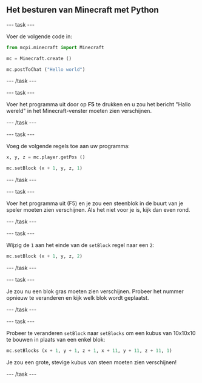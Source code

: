 ## Het besturen van Minecraft met Python

--- task ---

Voer de volgende code in:

```python
from mcpi.minecraft import Minecraft 

mc = Minecraft.create () 

mc.postToChat ("Hello world")
```

--- /task ---

--- task ---

Voer het programma uit door op **F5** te drukken en u zou het bericht "Hallo wereld" in het Minecraft-venster moeten zien verschijnen.

--- /task ---

--- task ---

Voeg de volgende regels toe aan uw programma:

```python
x, y, z = mc.player.getPos () 

mc.setBlock (x + 1, y, z, 1)
```

--- /task ---

--- task ---

Voer het programma uit (F5) en je zou een steenblok in de buurt van je speler moeten zien verschijnen. Als het niet voor je is, kijk dan even rond.

--- /task ---

--- task ---

Wijzig de `1` aan het einde van de `setBlock` regel naar een `2`:

```python
mc.setBlock (x + 1, y, z, 2)
```

--- /task ---

--- task ---

Je zou nu een blok gras moeten zien verschijnen. Probeer het nummer opnieuw te veranderen en kijk welk blok wordt geplaatst.

--- /task ---

--- task ---

Probeer te veranderen `setBlock` naar `setBlocks` om een ​​kubus van 10x10x10 te bouwen in plaats van een enkel blok:

```python
mc.setBlocks (x + 1, y + 1, z + 1, x + 11, y + 11, z + 11, 1)
```

Je zou een grote, stevige kubus van steen moeten zien verschijnen!

--- /task ---